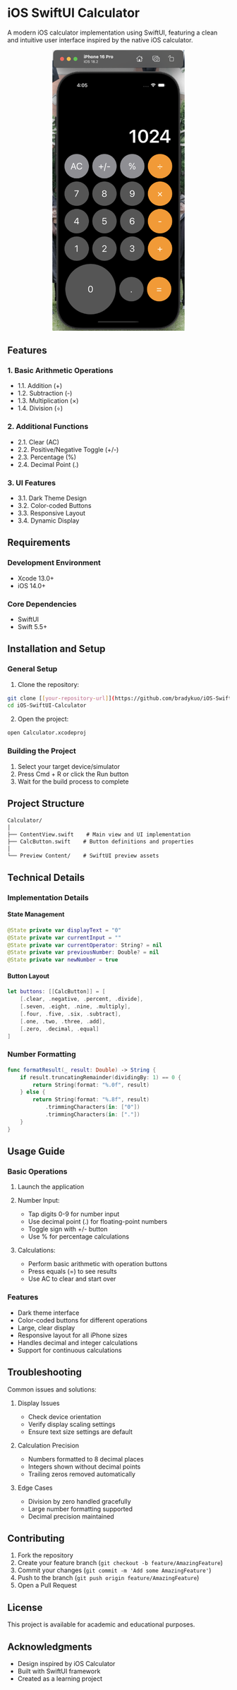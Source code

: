 # iOS SwiftUI Calculator

A modern iOS calculator implementation using SwiftUI, featuring a clean and intuitive user interface inspired by the native iOS calculator.

<p align="center">
  <img src="calculator.png" width="300" alt="Calculator Screenshot">
</p>

## Features
### 1. Basic Arithmetic Operations
- 1.1. Addition (+)
- 1.2. Subtraction (-)
- 1.3. Multiplication (×)
- 1.4. Division (÷)

### 2. Additional Functions
- 2.1. Clear (AC)
- 2.2. Positive/Negative Toggle (+/-)
- 2.3. Percentage (%)
- 2.4. Decimal Point (.)

### 3. UI Features
- 3.1. Dark Theme Design
- 3.2. Color-coded Buttons
- 3.3. Responsive Layout
- 3.4. Dynamic Display

## Requirements
### Development Environment
- Xcode 13.0+
- iOS 14.0+

### Core Dependencies
- SwiftUI
- Swift 5.5+

## Installation and Setup
### General Setup
1. Clone the repository:
```bash
git clone [[your-repository-url]](https://github.com/bradykuo/iOS-SwiftUI-Calculator)
cd iOS-SwiftUI-Calculator
```

2. Open the project:
```bash
open Calculator.xcodeproj
```

### Building the Project
1. Select your target device/simulator
2. Press Cmd + R or click the Run button
3. Wait for the build process to complete

## Project Structure
```
Calculator/
│
├── ContentView.swift    # Main view and UI implementation
├── CalcButton.swift    # Button definitions and properties
│
└── Preview Content/    # SwiftUI preview assets
```

## Technical Details
### Implementation Details
#### State Management
```swift
@State private var displayText = "0"
@State private var currentInput = ""
@State private var currentOperator: String? = nil
@State private var previousNumber: Double? = nil
@State private var newNumber = true
```

#### Button Layout
```swift
let buttons: [[CalcButton]] = [
    [.clear, .negative, .percent, .divide],
    [.seven, .eight, .nine, .multiply],
    [.four, .five, .six, .subtract],
    [.one, .two, .three, .add],
    [.zero, .decimal, .equal]
]
```

### Number Formatting
```swift
func formatResult(_ result: Double) -> String {
    if result.truncatingRemainder(dividingBy: 1) == 0 {
        return String(format: "%.0f", result)
    } else {
        return String(format: "%.8f", result)
            .trimmingCharacters(in: ["0"])
            .trimmingCharacters(in: ["."])
    }
}
```

## Usage Guide
### Basic Operations
1. Launch the application
2. Number Input:
   - Tap digits 0-9 for number input
   - Use decimal point (.) for floating-point numbers
   - Toggle sign with +/- button
   - Use % for percentage calculations

3. Calculations:
   - Perform basic arithmetic with operation buttons
   - Press equals (=) to see results
   - Use AC to clear and start over

### Features
- Dark theme interface
- Color-coded buttons for different operations
- Large, clear display
- Responsive layout for all iPhone sizes
- Handles decimal and integer calculations
- Support for continuous calculations

## Troubleshooting
Common issues and solutions:

1. Display Issues
   - Check device orientation
   - Verify display scaling settings
   - Ensure text size settings are default

2. Calculation Precision
   - Numbers formatted to 8 decimal places
   - Integers shown without decimal points
   - Trailing zeros removed automatically

3. Edge Cases
   - Division by zero handled gracefully
   - Large number formatting supported
   - Decimal precision maintained

## Contributing
1. Fork the repository
2. Create your feature branch (`git checkout -b feature/AmazingFeature`)
3. Commit your changes (`git commit -m 'Add some AmazingFeature'`)
4. Push to the branch (`git push origin feature/AmazingFeature`)
5. Open a Pull Request

## License
This project is available for academic and educational purposes.

## Acknowledgments
- Design inspired by iOS Calculator
- Built with SwiftUI framework
- Created as a learning project
